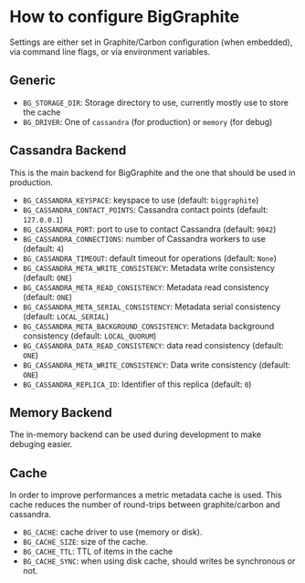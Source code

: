 # How to configure BigGraphite

Settings are either set in Graphite/Carbon configuration (when embedded), via command line flags, or via environment variables.

## Generic

- ```BG_STORAGE_DIR```: Storage directory to use, currently mostly use to store the cache
- ```BG_DRIVER```: One of ```cassandra``` (for production) or ```memory``` (for debug)

## Cassandra Backend

This is the main backend for BigGraphite and the one that should be used in production.

- ```BG_CASSANDRA_KEYSPACE```: keyspace to use (default: ```biggraphite```)
- ```BG_CASSANDRA_CONTACT_POINTS```: Cassandra contact points (default: ```127.0.0.1```)
- ```BG_CASSANDRA_PORT```: port to use to contact Cassandra (default: ```9042```)
- ```BG_CASSANDRA_CONNECTIONS```: number of Cassandra workers to use (default: ```4```)
- ```BG_CASSANDRA_TIMEOUT```: default timeout for operations (default: ```None```)
- ```BG_CASSANDRA_META_WRITE_CONSISTENCY```: Metadata write consistency (default: ```ONE```)
- ```BG_CASSANDRA_META_READ_CONSISTENCY```: Metadata read consistency (default: ```ONE```)
- ```BG_CASSANDRA_META_SERIAL_CONSISTENCY```: Metadata serial consistency (default: ```LOCAL_SERIAL```)
- ```BG_CASSANDRA_META_BACKGROUND_CONSISTENCY```: Metadata background consistency (default: ```LOCAL_QUORUM```)
- ```BG_CASSANDRA_DATA_READ_CONSISTENCY```: data read consistency (default: ```ONE```)
- ```BG_CASSANDRA_META_WRITE_CONSISTENCY```: Data write consistency (default: ```ONE```)
- ```BG_CASSANDRA_REPLICA_ID```: Identifier of this replica (default: ```0```)

## Memory Backend

The in-memory backend can be used during development to make debuging easier.

## Cache

In order to improve performances a metric metadata cache is used. This cache
reduces the number of round-trips between graphite/carbon and cassandra.

- ```BG_CACHE```: cache driver to use (memory or disk).
- ```BG_CACHE_SIZE```: size of the cache.
- ```BG_CACHE_TTL```: TTL of items in the cache
- ```BG_CACHE_SYNC```: when using disk cache, should writes be synchronous or not.
